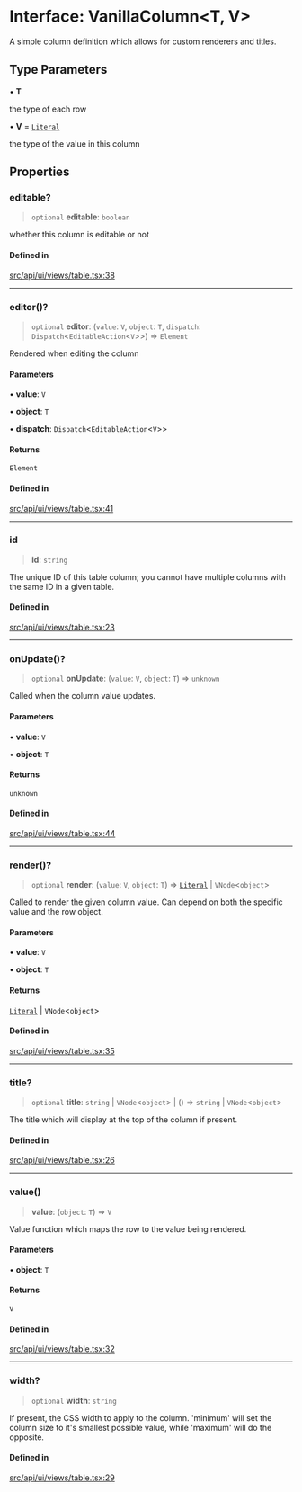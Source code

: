 # Interface: VanillaColumn\<T, V\>

A simple column definition which allows for custom renderers and titles.

## Type Parameters

• **T**

the type of each row

• **V** = [`Literal`](../../expressions/type-aliases/Literal.md)

the type of the value in this column

## Properties

### editable?

> `optional` **editable**: `boolean`

whether this column is editable or not

#### Defined in

[src/api/ui/views/table.tsx:38](https://github.com/blacksmithgu/datacore/blob/7b0c019def7e079c43dc5dbea32d9f610e95285b/src/api/ui/views/table.tsx#L38)

***

### editor()?

> `optional` **editor**: (`value`: `V`, `object`: `T`, `dispatch`: `Dispatch`\<`EditableAction`\<`V`\>\>) => `Element`

Rendered when editing the column

#### Parameters

• **value**: `V`

• **object**: `T`

• **dispatch**: `Dispatch`\<`EditableAction`\<`V`\>\>

#### Returns

`Element`

#### Defined in

[src/api/ui/views/table.tsx:41](https://github.com/blacksmithgu/datacore/blob/7b0c019def7e079c43dc5dbea32d9f610e95285b/src/api/ui/views/table.tsx#L41)

***

### id

> **id**: `string`

The unique ID of this table column; you cannot have multiple columns with the same ID in a given table.

#### Defined in

[src/api/ui/views/table.tsx:23](https://github.com/blacksmithgu/datacore/blob/7b0c019def7e079c43dc5dbea32d9f610e95285b/src/api/ui/views/table.tsx#L23)

***

### onUpdate()?

> `optional` **onUpdate**: (`value`: `V`, `object`: `T`) => `unknown`

Called when the column value updates.

#### Parameters

• **value**: `V`

• **object**: `T`

#### Returns

`unknown`

#### Defined in

[src/api/ui/views/table.tsx:44](https://github.com/blacksmithgu/datacore/blob/7b0c019def7e079c43dc5dbea32d9f610e95285b/src/api/ui/views/table.tsx#L44)

***

### render()?

> `optional` **render**: (`value`: `V`, `object`: `T`) => [`Literal`](../../expressions/type-aliases/Literal.md) \| `VNode`\<`object`\>

Called to render the given column value. Can depend on both the specific value and the row object.

#### Parameters

• **value**: `V`

• **object**: `T`

#### Returns

[`Literal`](../../expressions/type-aliases/Literal.md) \| `VNode`\<`object`\>

#### Defined in

[src/api/ui/views/table.tsx:35](https://github.com/blacksmithgu/datacore/blob/7b0c019def7e079c43dc5dbea32d9f610e95285b/src/api/ui/views/table.tsx#L35)

***

### title?

> `optional` **title**: `string` \| `VNode`\<`object`\> \| () => `string` \| `VNode`\<`object`\>

The title which will display at the top of the column if present.

#### Defined in

[src/api/ui/views/table.tsx:26](https://github.com/blacksmithgu/datacore/blob/7b0c019def7e079c43dc5dbea32d9f610e95285b/src/api/ui/views/table.tsx#L26)

***

### value()

> **value**: (`object`: `T`) => `V`

Value function which maps the row to the value being rendered.

#### Parameters

• **object**: `T`

#### Returns

`V`

#### Defined in

[src/api/ui/views/table.tsx:32](https://github.com/blacksmithgu/datacore/blob/7b0c019def7e079c43dc5dbea32d9f610e95285b/src/api/ui/views/table.tsx#L32)

***

### width?

> `optional` **width**: `string`

If present, the CSS width to apply to the column. 'minimum' will set the column size to it's smallest possible value, while 'maximum' will do the opposite.

#### Defined in

[src/api/ui/views/table.tsx:29](https://github.com/blacksmithgu/datacore/blob/7b0c019def7e079c43dc5dbea32d9f610e95285b/src/api/ui/views/table.tsx#L29)
